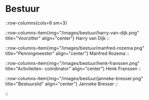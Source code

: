 # Bestuur

::row-columns{cols=6 sm=3}

::row-columns-item{img="/images/bestuur/harry-van-dijk.png" title="Voorzitter" align="center"}
Harry van Dijk
::

::row-columns-item{img="/images/bestuur/manfred-rozema.png" title="Penningmeester" align="center"}
Manfred Rozema
::

::row-columns-item{img="/images/bestuur/henk-franssen.png" title="Activiteiten- coördinator" align="center"}
Henk Franssen
::

::row-columns-item{img="/images/bestuur/janneke-bresser.png" title="Bestuurslid" align="center"}
Janneke Bresser
::

::
